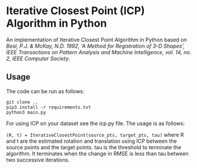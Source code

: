 # Iterative Closest Point (ICP) Algorithm in Python
An implementation of Iterative Closest Point Algorithm in Python based on *Besl, P.J. & McKay, N.D. 1992, 'A Method for Registration of 3-D Shapes', IEEE Transactions on Pattern Analysis and Machine Intelligence, vol. 14, no. 2,  IEEE Computer Society*. 


## Usage
The code can be run as follows:
```
git clone ..
pip3 install -r requirements.txt
python3 main.py 
```

For using ICP on your dataset see the icp.py file. The usage is as follows:

`(R, t) = IterativeClosestPoint(source_pts, target_pts, tau)` where R and t are the estimated rotation and translation using ICP between the source points and the target points. tau is the threshold to terminate the algorithm. It terminates when the change in RMSE is less than tau between two successive iterations.
